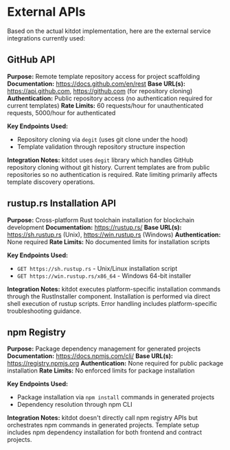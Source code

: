 # External APIs

Based on the actual kitdot implementation, here are the external service integrations currently used:

## GitHub API

**Purpose:** Remote template repository access for project scaffolding
**Documentation:** https://docs.github.com/en/rest
**Base URL(s):** https://api.github.com, https://github.com (for repository cloning)
**Authentication:** Public repository access (no authentication required for current templates)
**Rate Limits:** 60 requests/hour for unauthenticated requests, 5000/hour for authenticated

**Key Endpoints Used:**
- Repository cloning via `degit` (uses git clone under the hood)
- Template validation through repository structure inspection

**Integration Notes:** kitdot uses `degit` library which handles GitHub repository cloning without git history. Current templates are from public repositories so no authentication is required. Rate limiting primarily affects template discovery operations.

## rustup.rs Installation API

**Purpose:** Cross-platform Rust toolchain installation for blockchain development
**Documentation:** https://rustup.rs/
**Base URL(s):** https://sh.rustup.rs (Unix), https://win.rustup.rs (Windows)
**Authentication:** None required
**Rate Limits:** No documented limits for installation scripts

**Key Endpoints Used:**
- `GET https://sh.rustup.rs` - Unix/Linux installation script
- `GET https://win.rustup.rs/x86_64` - Windows 64-bit installer

**Integration Notes:** kitdot executes platform-specific installation commands through the RustInstaller component. Installation is performed via direct shell execution of rustup scripts. Error handling includes platform-specific troubleshooting guidance.

## npm Registry

**Purpose:** Package dependency management for generated projects
**Documentation:** https://docs.npmjs.com/cli/
**Base URL(s):** https://registry.npmjs.org
**Authentication:** None required for public package installation
**Rate Limits:** No enforced limits for package installation

**Key Endpoints Used:**
- Package installation via `npm install` commands in generated projects
- Dependency resolution through npm CLI

**Integration Notes:** kitdot doesn't directly call npm registry APIs but orchestrates npm commands in generated projects. Template setup includes npm dependency installation for both frontend and contract projects.

